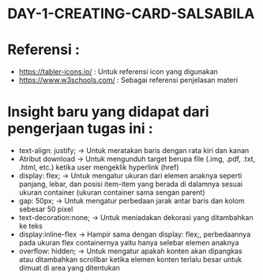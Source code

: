 # DAY-1-CREATING-CARD-SALSABILA

# Referensi : 
- https://tabler-icons.io/ : Untuk referensi icon yang digunakan
- https://www.w3schools.com/ : Sebagai referensi penjelasan materi 
#
# Insight baru yang didapat dari pengerjaan tugas ini :
- text-align: justify; -> Untuk meratakan baris dengan rata kiri dan kanan
- Atribut download -> Untuk mengunduh target berupa file (.img, .pdf, .txt, .html, etc.) ketika user mengeklik hyperlink (href)
- display: flex; -> Untuk mengatur ukuran dari elemen anaknya seperti panjang, lebar, dan posisi item-item yang berada di dalamnya sesuai ukuran container (ukuran container sama sengan parent)
- gap: 50px; -> Untuk mengatur perbedaan jarak antar baris dan kolom sebesar 50 pixel
- text-decoration:none; -> Untuk meniadakan dekorasi yang ditambahkan ke teks  
- display:inline-flex -> Hampir sama dengan display: flex;, perbedaannya pada ukuran flex containernya yaitu hanya selebar elemen anaknya
- overflow: hidden; -> Untuk mengatur apakah konten akan dipangkas atau ditambahkan scrollbar ketika elemen konten terlalu besar untuk dimuat di area yang ditentukan
